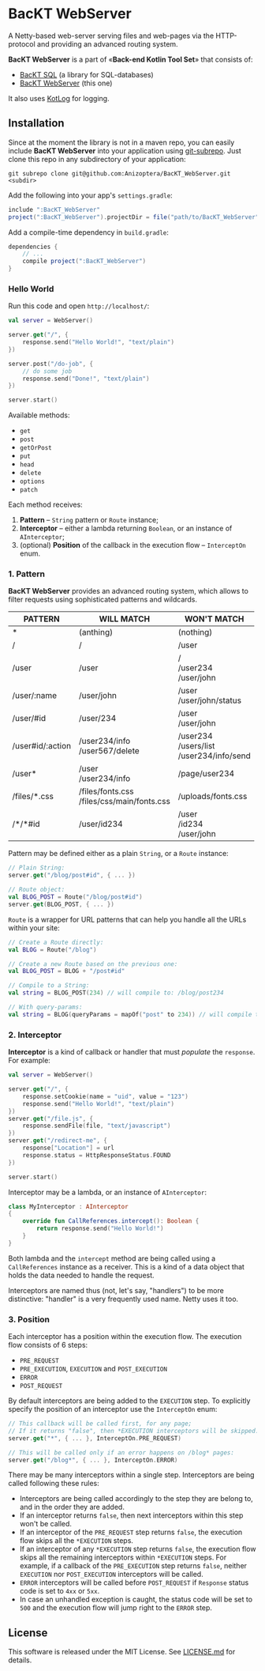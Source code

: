 # BacKT WebServer

A Netty-based web-server serving files and web-pages via the HTTP-protocol and providing an advanced routing system.

**BacKT WebServer** is a part of «**Back-end Kotlin Tool Set**» that consists of:

- [BacKT SQL](https://github.com/Anizoptera/BacKT_SQL) (a library for SQL-databases)
- [BacKT WebServer](https://github.com/Anizoptera/BacKT_WebServer) (this one)

It also uses [KotLog](https://github.com/Anizoptera/Kotlin-Logging-Facade) for logging.

## Installation

Since at the moment the library is not in a maven repo, you can easily include **BacKT WebServer** into your application using [git-subrepo](https://github.com/ingydotnet/git-subrepo). Just clone this repo in any subdirectory of your application:

```
git subrepo clone git@github.com:Anizoptera/BacKT_WebServer.git <subdir>
```

Add the following into your app's `settings.gradle`:

```gradle
include ":BacKT_WebServer"
project(":BacKT_WebServer").projectDir = file("path/to/BacKT_WebServer")
```

Add a compile-time dependency in `build.gradle`:

```gradle
dependencies {
	// ...
	compile project(":BacKT_WebServer")
}
```

### Hello World

Run this code and open `http://localhost/`:

```kotlin
val server = WebServer()

server.get("/", {
	response.send("Hello World!", "text/plain")
})

server.post("/do-job", {
	// do some job
	response.send("Done!", "text/plain")
})

server.start()
```

Available methods:
- `get`
- `post`
- `getOrPost`
- `put`
- `head`
- `delete`
- `options`
- `patch`

Each method receives:

1. **Pattern** – `String` pattern or `Route` instance;
2. **Interceptor** – either a lambda returning `Boolean`, or an instance of `AInterceptor`;
3. (optional) **Position** of the callback in the execution flow – `InterceptOn` enum.

### 1. Pattern

**BacKT WebServer** provides an advanced routing system, which allows to filter requests using sophisticated patterns and wildcards.

PATTERN | WILL MATCH | WON'T MATCH
------- | ---------- | -----------
\* | (anthing) | (nothing)
/ | / | /user
/user | /user | /<br>/user234<br>/user/john
/user/:name | /user/john | /user<br>/user/john/status
/user/#id | /user/234 | /user<br>/user/john
/user#id/:action | /user234/info<br>/user567/delete | /user234<br>/users/list<br>/user234/info/send
/user\* | /user<br>/user234/info | /page/user234
/files/\*.css | /files/fonts.css<br>/files/css/main/fonts.css | /uploads/fonts.css
/\*/\*#id | /user/id234 | /user<br>/id234<br>/user/john

Pattern may be defined either as a plain `String`, or a `Route` instance:

```kotlin
// Plain String:
server.get("/blog/post#id", { ... })

// Route object:
val BLOG_POST = Route("/blog/post#id")
server.get(BLOG_POST, { ... })
```

`Route` is a wrapper for URL patterns that can help you handle all the URLs within your site:

```kotlin
// Create a Route directly:
val BLOG = Route("/blog")

// Create a new Route based on the previous one:
val BLOG_POST = BLOG + "/post#id"

// Compile to a String:
val string = BLOG_POST(234) // will compile to: /blog/post234

// With query-params:
val string = BLOG(queryParams = mapOf("post" to 234)) // will compile to: /blog?post=234
```

### 2. Interceptor

**Interceptor** is a kind of callback or handler that must _populate_ the `response`. For example:

```kotlin
val server = WebServer()

server.get("/", {
	response.setCookie(name = "uid", value = "123")
	response.send("Hello World!", "text/plain")
})
server.get("/file.js", {
	response.sendFile(file, "text/javascript")
})
server.get("/redirect-me", {
	response["Location"] = url
	response.status = HttpResponseStatus.FOUND
})

server.start()
```

Interceptor may be a lambda, or an instance of `AInterceptor`:

```kotlin
class MyInterceptor : AInterceptor
{
	override fun CallReferences.intercept(): Boolean {
		return response.send("Hello World!")
	}
}
```

Both lambda and the `intercept` method are being called using a `CallReferences` instance as a receiver. This is a kind of a data object that holds the data needed to handle the request.

Interceptors are named thus (not, let's say, "handlers") to be more distinctive: "handler" is a very frequently used name. Netty uses it too.

### 3. Position

Each interceptor has a position within the execution flow. The execution flow consists of 6 steps:

- `PRE_REQUEST`
- `PRE_EXECUTION`, `EXECUTION` and `POST_EXECUTION`
- `ERROR`
- `POST_REQUEST`

By default interceptors are being added to the `EXECUTION` step. To explicitly specify the position of an interceptor use the `InterceptOn` enum:

```kotlin
// This callback will be called first, for any page;
// If it returns "false", then *EXECUTION interceptors will be skipped:
server.get("*", { ... }, InterceptOn.PRE_REQUEST)

// This will be called only if an error happens on /blog* pages:
server.get("/blog*", { ... }, InterceptOn.ERROR)
```

There may be many interceptors within a single step. Interceptors are being called following these rules:
- Interceptors are being called accordingly to the step they are belong to, and in the order they are added.
- If an interceptor returns `false`, then next interceptors within this step won't be called.
- If an interceptor of the `PRE_REQUEST` step returns `false`, the execution flow skips all the `*EXECUTION` steps.
- If an interceptor of any `*EXECUTION` step returns `false`, the execution flow skips all the remaining interceptors within `*EXECUTION` steps. For example, if a callback of the `PRE_EXECUTION` step returns `false`, neither `EXECUTION` nor `POST_EXECUTION` interceptors will be called.
- `ERROR` interceptors will be called before `POST_REQUEST` if `Response` status code is set to `4xx` or `5xx`.
- In case an unhandled exception is caught, the status code will be set to `500` and the execution flow will jump right to the `ERROR` step.

## License

This software is released under the MIT License.
See [LICENSE.md](LICENSE.md) for details.
